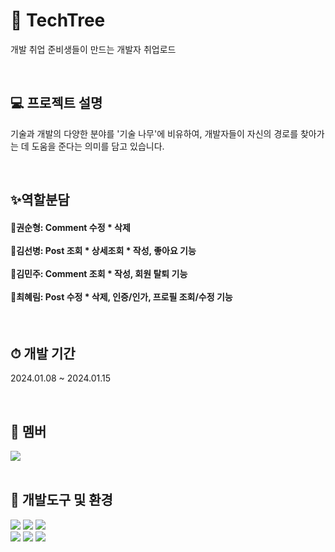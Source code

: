 # 🌴 TechTree
개발 취업 준비생들이 만드는 개발자 취업로드

<br/>

## 💻 프로젝트 설명
기술과 개발의 다양한 분야를 '기술 나무'에 비유하여, 개발자들이 자신의 경로를 찾아가는 데 도움을 준다는 의미를 담고 있습니다.

<br/>

## ✨역할분담

#### 🧑권순형: Comment 수정 * 삭제<br/><br/>🧑김선병: Post 조회 * 상세조회 * 작성, 좋아요 기능<br/><br/>🧑김민주: Comment 조회 * 작성, 회원 탈퇴 기능<br/><br/>👩최혜림: Post 수정 * 삭제, 인증/인가, 프로필 조회/수정 기능

<br/>

## ⏱ 개발 기간
2024.01.08 ~ 2024.01.15

<br/>

## 👥 멤버
<a href="https://github.com/modern1s/techTree/graphs/contributors">
  <img src="https://contrib.rocks/image?repo=modern1s/techTree" />
</a>

<br/>
<br/>

## 📢 개발도구 및 환경
<img src="https://img.shields.io/badge/Kotlin-7F52FF?style=for-the-badge&logo=kotlin&logoColor=white">  <img src="https://img.shields.io/badge/Spring Boot-6DB33F?style=for-the-badge&logo=springboot&logoColor=white">  <img src="https://img.shields.io/badge/Spring Data Jpa-6DB33F?style=for-the-badge&logo=spring&logoColor=white"><br/><img src="https://img.shields.io/badge/Swagger-6DB33F?style=for-the-badge&logo=swagger&logoColor=white">  <img src="https://img.shields.io/badge/postgresql-151F5D?style=for-the-badge&logo=postgresql&logoColor=white">  <img src="https://img.shields.io/badge/IntelliJ Ultimate Idea-000000?style=for-the-badge&logo=intellijidea&logoColor=white">
